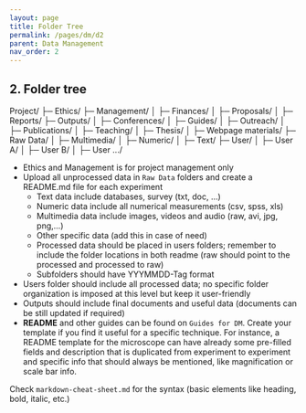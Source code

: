 ```yaml
---
layout: page
title: Folder Tree
permalink: /pages/dm/d2
parent: Data Management
nav_order: 2
---
```


## 2. Folder tree

Project/
├─ Ethics/
├─ Management/
│  ├─ Finances/
│  ├─ Proposals/
│  ├─ Reports/
├─ Outputs/
│  ├─ Conferences/
│  ├─ Guides/
│  ├─ Outreach/
│  ├─ Publications/
│  ├─ Teaching/
│  ├─ Thesis/
│  ├─ Webpage materials/
├─ Raw Data/
│  ├─ Multimedia/
│  ├─ Numeric/
│  ├─ Text/
├─ User/
│  ├─ User A/
│  ├─ User B/
│  ├─ User .../

- Ethics and Management is for project management only
- Upload all unprocessed data in `Raw Data` folders and create a README.md file for each experiment
	- Text data include databases, survey (txt, doc, ...)
	- Numeric data include all numerical measurements (csv, spss, xls)
	- Multimedia data include images, videos and audio (raw, avi, jpg, png,...)
	- Other specific data (add this in case of need)
	- Processed data should be placed in users folders; remember to include the folder locations in both readme (raw should point to the processed and processed to raw)
	- Subfolders should have YYYMMDD-Tag format
- Users folder should include all processed data; no specific folder organization is imposed at this level but keep it user-friendly
- Outputs should include final documents and useful data (documents can be still updated if required)
- **README** and other guides can be found on `Guides for DM`. Create your template if you find it useful for a specific technique.
For instance, a README template for the microscope can have already some pre-filled fields and description that is duplicated from experiment to experiment and specific info that should always be mentioned, like magnification or scale bar info.

Check `markdown-cheat-sheet.md` for the syntax (basic elements like heading, bold, italic, etc.)  